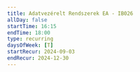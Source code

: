 ```yaml
---
title: Adatvezérelt Rendszerek EA - IB026
allDay: false
startTime: 16:15
endTime: 18:00
type: recurring
daysOfWeek: [T]
startRecur: 2024-09-03
endRecur: 2024-12-30
---
```

